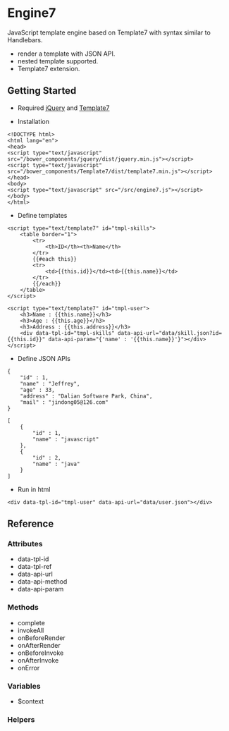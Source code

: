 Engine7
=========

JavaScript template engine based on Template7 with syntax similar to Handlebars. 
* render a template with JSON API.
* nested template supported.
* Template7 extension.

## Getting Started

* Required [jQuery](http://jquery.com/) and [Template7](http://www.idangero.us/template7/)

* Installation
```
<!DOCTYPE html>
<html lang="en">
<head>
<script type="text/javascript" src="/bower_components/jquery/dist/jquery.min.js"></script>
<script type="text/javascript" src="/bower_components/Template7/dist/template7.min.js"></script>
</head>
<body>
<script type="text/javascript" src="/src/engine7.js"></script>
</body>
</html>
```

* Define templates
```
<script type="text/template7" id="tmpl-skills">
    <table border="1">
        <tr>
            <th>ID</th><th>Name</th>
        </tr>
        {{#each this}}
        <tr>
            <td>{{this.id}}</td><td>{{this.name}}</td>
        </tr>
        {{/each}}
    </table>
</script>
```
```
<script type="text/template7" id="tmpl-user">
    <h3>Name : {{this.name}}</h3>
    <h3>Age : {{this.age}}</h3>
    <h3>Address : {{this.address}}</h3>
    <div data-tpl-id="tmpl-skills" data-api-url="data/skill.json?id={{this.id}}" data-api-param="{'name' : '{{this.name}}'}"></div>
</script>
```

* Define JSON APIs
```
{
	"id" : 1,
	"name" : "Jeffrey",
	"age" : 33,
	"address" : "Dalian Software Park, China",
	"mail" : "jindong05@126.com"
}
```
```
[
	{
		"id" : 1,
		"name" : "javascript"
	},
	{
		"id" : 2,
		"name" : "java"
	}
]
```
* Run in html

```
<div data-tpl-id="tmpl-user" data-api-url="data/user.json"></div>
```


## Reference 

### Attributes

* data-tpl-id
* data-tpl-ref
* data-api-url
* data-api-method
* data-api-param


### Methods

 * complete
 * invokeAll
 * onBeforeRender
 * onAfterRender
 * onBeforeInvoke
 * onAfterInvoke
 * onError
 
 
### Variables

* $context

### Helpers